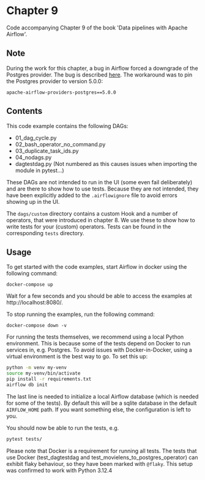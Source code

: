 # Chapter 9

Code accompanying Chapter 9 of the book 'Data pipelines with Apache Airflow'.

## Note
During the work for this chapter, a bug in Airflow forced a downgrade of the Postgres provider. The bug is described [here](https://github.com/apache/airflow/issues/41373).
The workaround was to pin the Postgres provider to version 5.0.0:
```
apache-airflow-providers-postgres==5.0.0
```


## Contents

This code example contains the following DAGs:

- 01_dag_cycle.py
- 02_bash_operator_no_command.py
- 03_duplicate_task_ids.py
- 04_nodags.py
- dagtestdag.py (Not numbered as this causes issues when importing the module in pytest...)

These DAGs are not intended to run in the UI (some even fail deliberately) and are there to show how to use tests. Because they are not intended, they have been explicitly added to the 
`.airflowignore` file to avoid errors showing up in the UI.

The `dags/custom` directory contains a custom Hook and a number of operators, that were introduced in chapter 8. We use these 
to show how to write tests for your (custom) operators. Tests can be found in the corresponding `tests` directory.

## Usage

To get started with the code examples, start Airflow in docker using the following command:

```
docker-compose up
```

Wait for a few seconds and you should be able to access the examples at http://localhost:8080/.

To stop running the examples, run the following command:

```
docker-compose down -v
```

For running the tests themselves, we recommend using a local Python environment. This is because some of the tests depend on Docker to run services in, e.g. Postgres.
To avoid issues with Docker-in-Docker, using a virtual environment is the best way to go. To set this up:

```bash
python -m venv my-venv
source my-venv/bin/activate
pip install -r requirements.txt
airflow db init
```
The last line is needed to initialize a local Airflow database (which is needed for some of the tests). By default this will be a sqlite database in the default `AIRFLOW_HOME` path. If you want something else, the configuration is left to you.

You should now be able to run the tests, e.g.
```bash
pytest tests/
```
Please note that Docker is a requirement for running all tests. The tests  that use Docker (test_dagtestdag and test_movielens_to_postgres_operator) can exhibit flaky behaviour, so they have been marked with `@flaky`. This setup was confirmed to work with Python 3.12.4